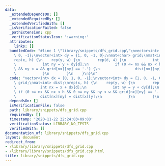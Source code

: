 ```yaml
---
data:
  _extendedDependsOn: []
  _extendedRequiredBy: []
  _extendedVerifiedWith: []
  _isVerificationFailed: false
  _pathExtension: cpp
  _verificationStatusIcon: ':warning:'
  attributes:
    links: []
  bundledCode: "#line 1 \"library/snippets/dfs_grid.cpp\"\nvector<int> dx = {0, 1,\
    \ 0, -1};\nvector<int> dy = {1, 0, -1, 0};\nmat<char> grid;\nmat<int> dist;\n\
    rep(x, h) {\n    rep(y, w) {\n        rep(d, 4) {\n            int nx = x + dx[d];\n\
    \            int ny = y + dy[d];\n            if (0 <= nx && nx < h && 0 <= ny\
    \ && ny < w && grid[nx][ny] == '.') {\n                dist[nx][ny] = dist[x][y];\n\
    \            }\n        }\n    }\n}\n"
  code: "vector<int> dx = {0, 1, 0, -1};\nvector<int> dy = {1, 0, -1, 0};\nmat<char>\
    \ grid;\nmat<int> dist;\nrep(x, h) {\n    rep(y, w) {\n        rep(d, 4) {\n \
    \           int nx = x + dx[d];\n            int ny = y + dy[d];\n           \
    \ if (0 <= nx && nx < h && 0 <= ny && ny < w && grid[nx][ny] == '.') {\n     \
    \           dist[nx][ny] = dist[x][y];\n            }\n        }\n    }\n}"
  dependsOn: []
  isVerificationFile: false
  path: library/snippets/dfs_grid.cpp
  requiredBy: []
  timestamp: '2020-11-22 22:24:03+09:00'
  verificationStatus: LIBRARY_NO_TESTS
  verifiedWith: []
documentation_of: library/snippets/dfs_grid.cpp
layout: document
redirect_from:
- /library/library/snippets/dfs_grid.cpp
- /library/library/snippets/dfs_grid.cpp.html
title: library/snippets/dfs_grid.cpp
---
```

